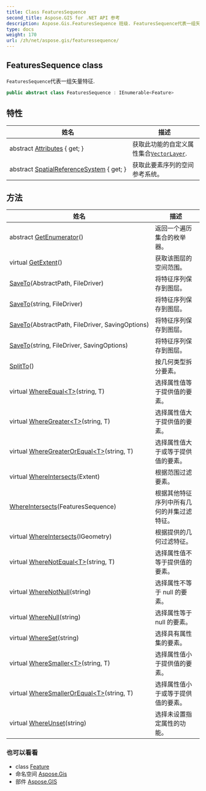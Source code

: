 ```yaml
---
title: Class FeaturesSequence
second_title: Aspose.GIS for .NET API 参考
description: Aspose.Gis.FeaturesSequence 班级. FeaturesSequence代表一组矢量特征.
type: docs
weight: 170
url: /zh/net/aspose.gis/featuressequence/
---
```

## FeaturesSequence class

`FeaturesSequence`代表一组矢量特征.

```csharp
public abstract class FeaturesSequence : IEnumerable<Feature>
```

## 特性

| 姓名 | 描述 |
| --- | --- |
| abstract [Attributes](../../aspose.gis/featuressequence/attributes/) { get; } | 获取此功能的自定义属性集合[`VectorLayer`](../vectorlayer/). |
| abstract [SpatialReferenceSystem](../../aspose.gis/featuressequence/spatialreferencesystem/) { get; } | 获取此要素序列的空间参考系统。 |

## 方法

| 姓名 | 描述 |
| --- | --- |
| abstract [GetEnumerator](../../aspose.gis/featuressequence/getenumerator/)() | 返回一个遍历集合的枚举器。 |
| virtual [GetExtent](../../aspose.gis/featuressequence/getextent/)() | 获取该图层的空间范围。 |
| [SaveTo](../../aspose.gis/featuressequence/saveto/#saveto)(AbstractPath, FileDriver) | 将特征序列保存到图层。 |
| [SaveTo](../../aspose.gis/featuressequence/saveto/#saveto_2)(string, FileDriver) | 将特征序列保存到图层。 |
| [SaveTo](../../aspose.gis/featuressequence/saveto/#saveto_1)(AbstractPath, FileDriver, SavingOptions) | 将特征序列保存到图层。 |
| [SaveTo](../../aspose.gis/featuressequence/saveto/#saveto_3)(string, FileDriver, SavingOptions) | 将特征序列保存到图层。 |
| [SplitTo](../../aspose.gis/featuressequence/splitto/)() | 按几何类型拆分要素。 |
| virtual [WhereEqual&lt;T&gt;](../../aspose.gis/featuressequence/whereequal/)(string, T) | 选择属性值等于提供值的要素。 |
| virtual [WhereGreater&lt;T&gt;](../../aspose.gis/featuressequence/wheregreater/)(string, T) | 选择属性值大于提供值的要素。 |
| virtual [WhereGreaterOrEqual&lt;T&gt;](../../aspose.gis/featuressequence/wheregreaterorequal/)(string, T) | 选择属性值大于或等于提供值的要素。 |
| virtual [WhereIntersects](../../aspose.gis/featuressequence/whereintersects/#whereintersects)(Extent) | 根据范围过滤要素。 |
| [WhereIntersects](../../aspose.gis/featuressequence/whereintersects/#whereintersects_1)(FeaturesSequence) | 根据其他特征序列中所有几何的并集过滤特征。 |
| virtual [WhereIntersects](../../aspose.gis/featuressequence/whereintersects/#whereintersects_2)(IGeometry) | 根据提供的几何过滤特征。 |
| virtual [WhereNotEqual&lt;T&gt;](../../aspose.gis/featuressequence/wherenotequal/)(string, T) | 选择属性值不等于提供值的要素。 |
| virtual [WhereNotNull](../../aspose.gis/featuressequence/wherenotnull/)(string) | 选择属性不等于 null 的要素。 |
| virtual [WhereNull](../../aspose.gis/featuressequence/wherenull/)(string) | 选择属性等于 null 的要素。 |
| virtual [WhereSet](../../aspose.gis/featuressequence/whereset/)(string) | 选择具有属性集的要素。 |
| virtual [WhereSmaller&lt;T&gt;](../../aspose.gis/featuressequence/wheresmaller/)(string, T) | 选择属性值小于提供值的要素。 |
| virtual [WhereSmallerOrEqual&lt;T&gt;](../../aspose.gis/featuressequence/wheresmallerorequal/)(string, T) | 选择属性值小于或等于提供值的要素。 |
| virtual [WhereUnset](../../aspose.gis/featuressequence/whereunset/)(string) | 选择未设置指定属性的功能。 |

### 也可以看看

* class [Feature](../feature/)
* 命名空间 [Aspose.Gis](../../aspose.gis/)
* 部件 [Aspose.GIS](../../)


